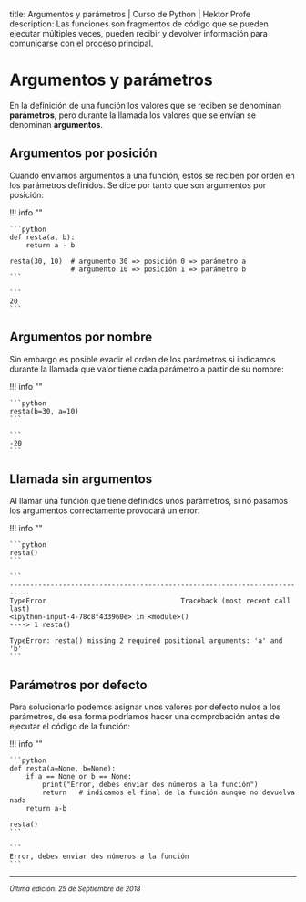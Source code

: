 title: Argumentos y parámetros | Curso de Python | Hektor Profe
description: Las funciones son fragmentos de código que se pueden ejecutar múltiples veces, pueden recibir y devolver información para comunicarse con el proceso principal.

<style>

.admonition.note > .superfences-tabs > label:hover, .headerlink{
    color: #018dc5 !important;
}

.admonition.info{
    font-size: 100%;
}

.admonition.info label{
    font-size: 91%;
}

.admonition.note > .admonition-title {
    display: none;
}

</style>

# Argumentos y parámetros

En la definición de una función los valores que se reciben se denominan **parámetros**, pero durante la llamada los valores que se envían se denominan **argumentos**.

## Argumentos por posición

Cuando enviamos argumentos a una función, estos se reciben por orden en los parámetros definidos. Se dice por tanto que son argumentos por posición:

!!! info "" 

    ```python
    def resta(a, b):
        return a - b
    
    resta(30, 10)  # argumento 30 => posición 0 => parámetro a
                   # argumento 10 => posición 1 => parámetro b
    ```

    ```
    20
    ```

## Argumentos por nombre

Sin embargo es posible evadir el orden de los parámetros si indicamos durante la llamada que valor tiene cada parámetro a partir de su nombre:

!!! info "" 

    ```python
    resta(b=30, a=10)
    ```

    ```
    -20
    ```

## Llamada sin argumentos

Al llamar una función que tiene definidos unos parámetros, si no pasamos los argumentos correctamente provocará un error:

!!! info "" 

    ```python
    resta()
    ```

    ```
    ---------------------------------------------------------------------------
    TypeError                                 Traceback (most recent call last)
    <ipython-input-4-78c8f433960e> in <module>()
    ----> 1 resta()

    TypeError: resta() missing 2 required positional arguments: 'a' and 'b'
    ```

## Parámetros por defecto

Para solucionarlo podemos asignar unos valores por defecto nulos a los parámetros, de esa forma podríamos hacer una comprobación antes de ejecutar el código de la función:

!!! info "" 

    ```python
    def resta(a=None, b=None):
        if a == None or b == None:
            print("Error, debes enviar dos números a la función")
            return   # indicamos el final de la función aunque no devuelva nada
        return a-b

    resta()
    ```

    ```
    Error, debes enviar dos números a la función
    ```

___
<small class="edited"><i>Última edición: 25 de Septiembre de 2018</i></small>